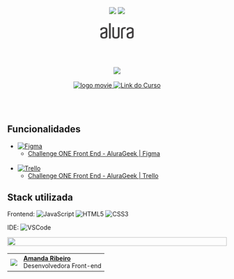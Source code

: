 <div align=center>
    <a href="https://github.com/Amanda-ribeiiro/challenge-one-t6-alura-geek/blob/main/README.md"><img src="https://img.shields.io/badge/Idioma-PT-03318C"></a>
    <a href="https://github.com/Amanda-ribeiiro/challenge-one-t6-alura-geek/blob/main/README.en.md"><img src="https://img.shields.io/badge/Language-EN-5d04d9"></a>
</div>

<br>

<div align=center>
    <a href="https://cursos.alura.com.br/formacao-fase-selecao-one6" target="_blank">
        <img align="center" width="80" src="https://github.com/Amanda-ribeiiro/challenge-one-t6-portfolio/blob/main/assets/img/academic/alura.png">
    </a>
</div>

<br>
<br>
<br>

<!--💬GREETING & TITLE / 🌐WEBSITE: https://github.com/denvercoder1/readme-typing-svg --> 
<p align="center"> 
    <img width="60%" src="https://readme-typing-svg.herokuapp.com?font=Orbitron&size=25&color=9303A6&weight=800&background=1A1B27&center=true&vCenter=true&duration=3000&pause=300&lines=<Praticando+Front+End>;<Challenge+Alura+Geek>">
</p>


<div align="center">
    <a href="https://cursos.alura.com.br/course/praticando-front-end-challenge-alurageek" target="_blank">
        <img src="https://img.shields.io/badge/▶-2a2a2a?style=for-the-badge&logo=movie&logoColor=2a2a2a" target="_blank" alt="logo movie" />
        <img src="https://img.shields.io/badge/Acessar%20o%20Curso%20na%20Plataforma-2a2a2a?style=for-the-badge" target="_blank" alt="Link do Curso" />
    </a>
</div>

<br>
<br>

<img src="">



## Funcionalidades

-  [![Figma](https://img.shields.io/badge/-Figma-F24E1E?style=flat-square&logo=figma&logoColor=white)](https://www.figma.com/design/1zm3NNIw4KcI0RQtR6UmqK/New-AluraGeek---PT?node-id=0-1&t=mvTpZkYkzpY5jl81-0) 
   -  [Challenge ONE Front End - AluraGeek | Figma](https://www.figma.com/design/1zm3NNIw4KcI0RQtR6UmqK/New-AluraGeek---PT?node-id=0-1&t=mvTpZkYkzpY5jl81-0)
<br><br>
-  [![Trello](https://img.shields.io/badge/-Trello-0079BF?style=flat-square&logo=trello&logoColor=white)](https://trello.com/b/Z9qSrZwj/new-alurageek-pt)
   -  [Challenge ONE Front End - AluraGeek | Trello](https://trello.com/b/Z9qSrZwj/new-alurageek-pt)


## Stack utilizada

Frontend:
![JavaScript](https://img.shields.io/badge/-JavaScript-black?style=flat-square&logo=javascript)
![HTML5](https://img.shields.io/badge/-HTML5-E34F26?style=flat-square&logo=html5&logoColor=white)
![CSS3](https://img.shields.io/badge/-CSS3-1572B6?style=flat-square&logo=css3)

IDE:
![VSCode](https://img.shields.io/badge/-VSCode-007ACC?style=flat-square&logo=visual-studio-code&logoColor=white)



<!--📏LINE-->
<img src="https://i.imgur.com/dBaSKWF.gif" height="20" width="100%">

<table align=right>
  <tr>
    <td>
      <img width="50px" align="center" src="https://avatars.githubusercontent.com/Amanda-ribeiiro"/>
    </td>
    <td align="left">
      <a href="https://github.com/Amanda-ribeiiro">
        <span><b>Amanda Ribeiro</b></span>
      </a>
      <br>
      <span>Desenvolvedora Front-end</span>
    </td>
  </tr>
</table>
